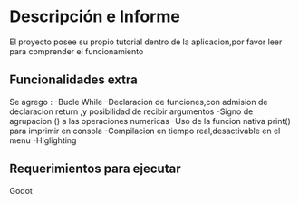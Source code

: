 # Descripción e Informe

El proyecto posee su propio tutorial dentro de la aplicacion,por favor leer para comprender el funcionamiento

## Funcionalidades extra

Se agrego :
-Bucle While
-Declaracion de funciones,con admision de declaracion return ,y posibilidad de recibir argumentos
-Signo de agrupacion () a las operaciones numericas
-Uso de la funcion nativa print() para imprimir en consola
-Compilacion en tiempo real,desactivable en el menu
-Higlighting

## Requerimientos para ejecutar

Godot